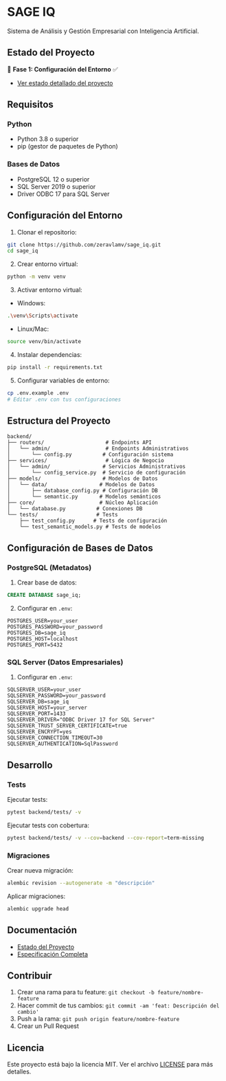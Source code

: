 # SAGE IQ

Sistema de Análisis y Gestión Empresarial con Inteligencia Artificial.

## Estado del Proyecto
🚀 **Fase 1: Configuración del Entorno** ✅
- [Ver estado detallado del proyecto](./ESTADO_PROYECTO.md)

## Requisitos

### Python
- Python 3.8 o superior
- pip (gestor de paquetes de Python)

### Bases de Datos
- PostgreSQL 12 o superior
- SQL Server 2019 o superior
- Driver ODBC 17 para SQL Server

## Configuración del Entorno

1. Clonar el repositorio:
```bash
git clone https://github.com/zeravlamv/sage_iq.git
cd sage_iq
```

2. Crear entorno virtual:
```bash
python -m venv venv
```

3. Activar entorno virtual:
- Windows:
```bash
.\venv\Scripts\activate
```
- Linux/Mac:
```bash
source venv/bin/activate
```

4. Instalar dependencias:
```bash
pip install -r requirements.txt
```

5. Configurar variables de entorno:
```bash
cp .env.example .env
# Editar .env con tus configuraciones
```

## Estructura del Proyecto

```
backend/
├── routers/                    # Endpoints API
│   └── admin/                  # Endpoints Administrativos
│       └── config.py          # Configuración sistema
├── services/                   # Lógica de Negocio
│   └── admin/                 # Servicios Administrativos
│       └── config_service.py  # Servicio de configuración
├── models/                    # Modelos de Datos
│   └── data/                 # Modelos de Datos
│       ├── database_config.py # Configuración DB
│       └── semantic.py       # Modelos semánticos
├── core/                     # Núcleo Aplicación
│   └── database.py          # Conexiones DB
└── tests/                   # Tests
    ├── test_config.py      # Tests de configuración
    └── test_semantic_models.py # Tests de modelos
```

## Configuración de Bases de Datos

### PostgreSQL (Metadatos)
1. Crear base de datos:
```sql
CREATE DATABASE sage_iq;
```

2. Configurar en `.env`:
```env
POSTGRES_USER=your_user
POSTGRES_PASSWORD=your_password
POSTGRES_DB=sage_iq
POSTGRES_HOST=localhost
POSTGRES_PORT=5432
```

### SQL Server (Datos Empresariales)
1. Configurar en `.env`:
```env
SQLSERVER_USER=your_user
SQLSERVER_PASSWORD=your_password
SQLSERVER_DB=sage_iq
SQLSERVER_HOST=your_server
SQLSERVER_PORT=1433
SQLSERVER_DRIVER="ODBC Driver 17 for SQL Server"
SQLSERVER_TRUST_SERVER_CERTIFICATE=true
SQLSERVER_ENCRYPT=yes
SQLSERVER_CONNECTION_TIMEOUT=30
SQLSERVER_AUTHENTICATION=SqlPassword
```

## Desarrollo

### Tests
Ejecutar tests:
```bash
pytest backend/tests/ -v
```

Ejecutar tests con cobertura:
```bash
pytest backend/tests/ -v --cov=backend --cov-report=term-missing
```

### Migraciones
Crear nueva migración:
```bash
alembic revision --autogenerate -m "descripción"
```

Aplicar migraciones:
```bash
alembic upgrade head
```

## Documentación
- [Estado del Proyecto](./ESTADO_PROYECTO.md)
- [Especificación Completa](./PROMPT_PROYECTO_SAGE_IQ_2025.md)

## Contribuir
1. Crear una rama para tu feature: `git checkout -b feature/nombre-feature`
2. Hacer commit de tus cambios: `git commit -am 'feat: Descripción del cambio'`
3. Push a la rama: `git push origin feature/nombre-feature`
4. Crear un Pull Request

## Licencia
Este proyecto está bajo la licencia MIT. Ver el archivo [LICENSE](LICENSE) para más detalles.
